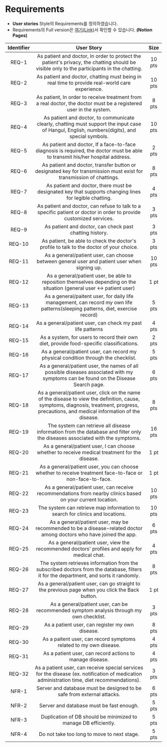 # Requirements

- **User stories** Style의 Requirements를 정의하였습니다.
- Requirements의 Full version은 [여기(Link)](https://www.notion.so/c69a48dfafd245d3bdca42ead0bc0700?v=e982eef2184d4998991c367f019860b6)서 확인할 수 있습니다. **(Notion Pages)**

| **Identifier** | **User Story** | **Size** |
|:--------:|:--------:|:--------:|
|REQ-1|As patient and doctor, In order to protect the patient's privacy, the chatting should be visible only to the participants in the chatting.|10 pts|
|REQ-2|As patient and doctor, chatting must being in real time to provide real-world care experience.|10 pts|
|REQ-3|As patient, In order to receive treatment from a real doctor, the doctor must be a registered user in the system.|8 pts|
|REQ-4|As patient and doctor, to communicate clearly, chatting must support the input case of Hangul, English, numbers(digits), and special symbols.|10 pts|
|REQ-5|As patient and doctor, If a face-to-face diagnosis is required, the doctor must be able to transmit his/her hospital address.|2 pts|
|REQ-6|As patient and doctor, transfer button or designated key for transmission must exist for transmission of chattings.|8 pts|
|REQ-7|As patient and doctor, there must be designated key that supports changing lines for legible chatting.|4 pts|
|REQ-8|As  patient and doctor, can refuse to talk to a specific patient or doctor in order to provide customized services.|3 pts|
|REQ-9|As patient and doctor, can check past chatting history.|3 pts|
|REQ-10|As patient, be able to check the doctor's profile to talk to the doctor of your choice.|3 pts|
|REQ-11|As a general/patient user, can choose between general user and patient user when signing up.|10 pts|
|REQ-12|As a general/patient user, be able to reposition themselves depending on the situation (general user ↔ patient user)|1 pt|
|REQ-13|As a general/paitent user,  for daily life management, can record my own life patterns(sleeping patterns, diet, exercise record)|5 pts|
|REQ-14|As a general/patient user, can check my past life patterns|4 pts|
|REQ-15|As a system, for users to record their own diet, provide food-specific classifications.|2 pts|
|REQ-16|As a general/patient user, can record my physical condition through the checklist.|5 pts|
|REQ-17|As a general/patient user, the names of all possible diseases associated with my symptoms can be found on the Disease Search page.|6 pts|
|REQ-18|As a general/patient user, click on the name of the disease to view the definition, cause, symptoms, diagnosis, treatment, progress, precautions, and medical information of the disease.|8 pts|
|REQ-19|The system can retrieve all disease information from the database and filter only the diseases associated with the symptoms.|16 pts|
|REQ-20|As a general/patient user, I can choose whether to receive medical treatment for the disease.|1 pt|
|REQ-21|As a general/patient user, you can choose whether to receive treatment face-to-face or non-face-to-face.|1 pt|
|REQ-22|As a general/patient user, can receive recommendations from nearby clinics based on your current location.|10 pts|
|REQ-23|The system can retrieve map information to search for clinics and locations.|10 pts|
|REQ-24|As a general/patient user, may be recommended to be a disease-related doctor among doctors who have joined the app.|6 pts|
|REQ-25|As a general/patient user, view the recommended doctors' profiles and apply for medical chat.|4 pts|
|REQ-26|The system retrieves information from the subscribed doctors from the database, filters it for the department, and sorts it randomly.|8 pts|
|REQ-27|As a general/patient user, can go straight to the previous page when you click the Back button.|1 pt|
|REQ-28|As a general/patient user, can be recommended symptom analysis through my own checklist.|3 pts|
|REQ-29|As a patient user, can register my own disease.|8 pts|
|REQ-30|As a paitent user, can record symptoms related to my own disease.|4 pts|
|REQ-31|As a patient user, can record actions to manage disease.|4 pts|
|REQ-32|As a patient user, can receive special services for the disease (ex. notification of medication administration time, diet recommendations).|3 pts|
|NFR-1|Server and database must be designed to be safe from external attacks.|6 pts|
|NFR-2|Server and database must be fast enough.|5 pts|
|NFR-3|Duplication of DB should be minimized to manage DB efficiently.|5 pts|
|NFR-4|Do not take too long to move to next stage.|5 pts|
